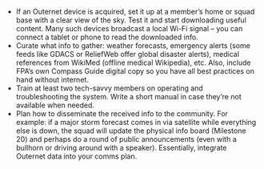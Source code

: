 - If an Outernet device is acquired, set it up at a member’s home or squad base with a clear view of the sky. Test it and start downloading useful content. Many such devices broadcast a local Wi-Fi signal – you can connect a tablet or phone to read the downloaded info.  
- Curate what info to gather: weather forecasts, emergency alerts (some feeds like GDACS or ReliefWeb offer global disaster alerts), medical references from WikiMed (offline medical Wikipedia), etc. Also, include FPA’s own Compass Guide digital copy so you have all best practices on hand without internet.  
- Train at least two tech-savvy members on operating and troubleshooting the system. Write a short manual in case they’re not available when needed.  
- Plan how to disseminate the received info to the community. For example: if a major storm forecast comes in via satellite while everything else is down, the squad will update the physical info board (Milestone 20) and perhaps do a round of public announcements (even with a bullhorn or driving around with a speaker). Essentially, integrate Outernet data into your comms plan.